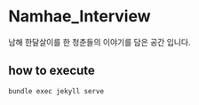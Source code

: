 # Namhae_Interview
남해 한달살이를 한 청춘들의 이야기를 담은 공간 입니다.

## how to execute
```
bundle exec jekyll serve
```